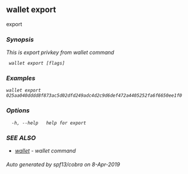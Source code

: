 ##  wallet export

export <address>

### Synopsis

This is export privkey from wallet command

```
 wallet export [flags]
```

### Examples

```
wallet export 025aa040dddd8f873ac5d02dfd249adc4d2c9d6def472a4405252fa6f6650ee1f0
```

### Options

```
  -h, --help   help for export
```

### SEE ALSO

* [ wallet](_wallet.md)	 - wallet command

###### Auto generated by spf13/cobra on 8-Apr-2019
